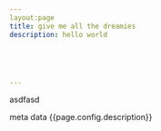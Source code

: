 ```yaml
---
layout:page
title: give me all the dreamies
description: hello world





---
```

asdfasd

meta data {{page.config.description}}